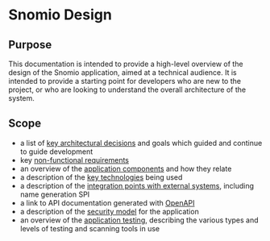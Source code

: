 # Snomio Design

## Purpose

This documentation is intended to provide a high-level overview of the design of the Snomio
application, aimed at a technical audience. It is intended to provide a starting point for
developers who are new to the project, or who are looking to understand the overall architecture of
the system.

## Scope

- a list of [key architectural decisions](design/architectural-decisions.md) and goals which guided
  and continue to guide development
- key [non-functional requirements](design/non-functional-requirements.md)
- an overview of the [application components](design/application-components.md) and how they relate
- a description of the [key technologies](design/technologies.md) being used
- a description of the [integration points with external systems](design/integration-points.md),
  including name generation SPI
- a link to API documentation generated
  with [OpenAPI](https://dev-snomio.ihtsdotools.org/v3/api-docs)
- a description of the [security model](design/security-model.md) for the application
- an overview of the [application testing](design/testing-and-scanning.md), describing the various
  types and levels of testing and scanning tools in use
